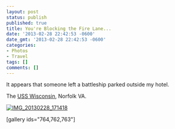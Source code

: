 ```yaml
---
layout: post
status: publish
published: true
title: You're Blocking the Fire Lane...
date: '2013-02-28 22:42:53 -0600'
date_gmt: '2013-02-28 22:42:53 -0600'
categories:
- Photos
- Travel
tags: []
comments: []
---
```


It appears that someone left a battleship parked outside my hotel.


The <a href="http://en.wikipedia.org/wiki/USS_Wisconsin_(BB-64)" title="Wikipedia: USS Wisconsin (BB-64)" target="_blank">USS Wisconsin</a>, Norfolk VA.


<a href="{{ site.dropbox_path }}/large/posts/misc/IMG_20130228_171418.jpg"><img src="{{ site.dropbox_path }}/thumbs/posts/misc/IMG_20130228_171418.jpg" alt="IMG_20130228_171418"   class="alignnone size-full wp-image-765" /></a>


[gallery ids="764,762,763"]

